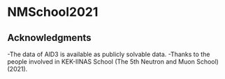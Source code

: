 # NMSchool2021

## Acknowledgments 
-The data of AlD3 is available as publicly solvable data. 
-Thanks to the people involved in KEK-IINAS School (The 5th Neutron and Muon School) (2021). 